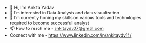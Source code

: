 - 👋 Hi, I’m Ankita Yadav
- 👀 I’m interested in Data Analysis and data visualization 
- 🌱 I’m currently honing my skills on various tools and technologies required to become successfull analyst
- 📫 How to reach me - ankitaydv07@gmail.com   
- Coonect with me - https://www.linkedin.com/in/ankitaydv14/

<!---
ankitaydv14/ankitaydv14 is a ✨ special ✨ repository because its `README.md` (this file) appears on your GitHub profile.
You can click the Preview link to take a look at your changes.
--->
